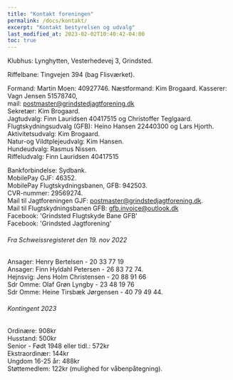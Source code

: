 ```yaml
---
title: "Kontakt foreningen"
permalink: /docs/kontakt/
excerpt: "Kontakt bestyrelsen og udvalg"
last_modified_at: 2023-02-02T10:40:42-04:00
toc: true
---
```

Klubhus: Lynghytten, Vesterhedevej 3, Grindsted. 

Riffelbane: Tingvejen 394 (bag Flisværket). 

Formand: Martin Moen: 40927746. 
Næstformand: Kim Brogaard. 
Kasserer: Vagn Jensen 51578740,  
mail: postmaster@grindstedjagtforening.dk   
Sekretær: Kim Brogaard.   
Jagtudvalg: Finn Lauridsen 40417515 og Christoffer Teglgaard.   
Flugtskydningsudvalg (GFB): Heino Hansen 22440300 og Lars Hjorth.   
Aktivitetsudvalg: Kim Brogaard.   
Natur-og Vildtplejeudvalg: Kim Hansen.  
Hundeudvalg: Rasmus Nissen.  
Riffeludvalg: Finn Lauridsen 40417515  

Bankforbindelse: Sydbank.    
MobilePay GJF: 46352.    
MobilePay Flugtskydningsbanen, GFB: 942503.    
CVR-nummer: 29569274.    
Mail til Jagtforeningen GJF: postmaster@grindstedjagtforening.dk.  
Mail til Flugtskydningsbanen GFB: gfb.invoice@outlook.dk  
Facebook: 'Grindsted Flugtskyde Bane GFB'  
Facebook: 'Grindsted Jagtforening'

###### Fra Schweissregisteret den 19. nov 2022
Ansager: Henry Bertelsen - 20 33 77 19  
Ansager: Finn Hyldahl Petersen - 26 83 72 74.  
Hejnsvig: Jens Holm Christensen - 20 88 91 66  
Sdr Omme: Olaf Grøn Lyngby - 23 48 19 76   
Sdr Omme: Heine Tirsbæk Jørgensen - 40 79 49 44. 

###### Kontingent 2023
Ordinære:	908kr  
Husstand:	500kr  
Senior - Født 1948 eller tidl.: 572kr  
Ekstraordinær:	144kr   
Ungdom 16-25 år:	488kr  
Støttemedlem: 122kr (mulighed for våbenpåtegning). 


